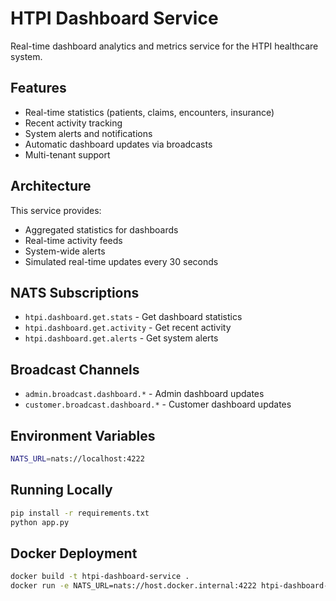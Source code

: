# HTPI Dashboard Service

Real-time dashboard analytics and metrics service for the HTPI healthcare system.

## Features

- Real-time statistics (patients, claims, encounters, insurance)
- Recent activity tracking
- System alerts and notifications
- Automatic dashboard updates via broadcasts
- Multi-tenant support

## Architecture

This service provides:
- Aggregated statistics for dashboards
- Real-time activity feeds
- System-wide alerts
- Simulated real-time updates every 30 seconds

## NATS Subscriptions

- `htpi.dashboard.get.stats` - Get dashboard statistics
- `htpi.dashboard.get.activity` - Get recent activity
- `htpi.dashboard.get.alerts` - Get system alerts

## Broadcast Channels

- `admin.broadcast.dashboard.*` - Admin dashboard updates
- `customer.broadcast.dashboard.*` - Customer dashboard updates

## Environment Variables

```bash
NATS_URL=nats://localhost:4222
```

## Running Locally

```bash
pip install -r requirements.txt
python app.py
```

## Docker Deployment

```bash
docker build -t htpi-dashboard-service .
docker run -e NATS_URL=nats://host.docker.internal:4222 htpi-dashboard-service
```